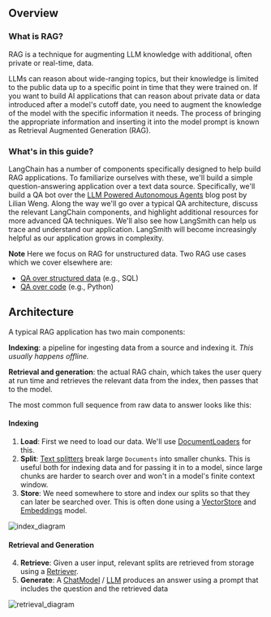 ## Overview

### What is RAG?

RAG is a technique for augmenting LLM knowledge with additional, often private or real-time, data.

LLMs can reason about wide-ranging topics, but their knowledge is limited to the public data up to a specific point in time that they were trained on. If you want to build AI applications that can reason about private data or data introduced after a model's cutoff date, you need to augment the knowledge of the model with the specific information it needs. The process of bringing the appropriate information and inserting it into the model prompt is known as Retrieval Augmented Generation (RAG).

### What's in this guide?

LangChain has a number of components specifically designed to help build RAG applications. To familiarize ourselves with these, we'll build a simple question-answering application over a text data source. Specifically, we'll build a QA bot over the [LLM Powered Autonomous Agents](https://lilianweng.github.io/posts/2023-06-23-agent/) blog post by Lilian Weng. Along the way we'll go over a typical QA architecture, discuss the relevant LangChain components, and highlight additional resources for more advanced QA techniques. We'll also see how LangSmith can help us trace and understand our application. LangSmith will become increasingly helpful as our application grows in complexity.

**Note**
Here we focus on RAG for unstructured data. Two RAG use cases which we cover elsewhere are:
- [QA over structured data](/docs/use_cases/qa_structured/sql) (e.g., SQL)
- [QA over code](/docs/use_cases/question_answering/code_understanding) (e.g., Python)


## Architecture
A typical RAG application has two main components:

**Indexing**: a pipeline for ingesting data from a source and indexing it. *This usually happens offline.*

**Retrieval and generation**: the actual RAG chain, which takes the user query at run time and retrieves the relevant data from the index, then passes that to the model.

The most common full sequence from raw data to answer looks like this:

#### Indexing
1. **Load**: First we need to load our data. We'll use [DocumentLoaders](/docs/modules/data_connection/document_loaders/) for this.
2. **Split**: [Text splitters](/docs/modules/data_connection/document_transformers/) break large `Documents` into smaller chunks. This is useful both for indexing data and for passing it in to a model, since large chunks are harder to search over and won't in a model's finite context window.
3. **Store**: We need somewhere to store and index our splits so that they can later be searched over. This is often done using a [VectorStore](/docs/modules/data_connection/vectorstores/) and [Embeddings](/docs/modules/data_connection/text_embedding/) model.

![index_diagram](/img/rag_indexing.png)

#### Retrieval and Generation
4. **Retrieve**: Given a user input, relevant splits are retrieved from storage using a [Retriever](/docs/modules/data_connection/retrievers/).
5. **Generate**: A [ChatModel](/docs/modules/model_io/chat_models) / [LLM](/docs/modules/model_io/llms/) produces an answer using a prompt that includes the question and the retrieved data

![retrieval_diagram](/img/rag_retrieval_generation.png)
